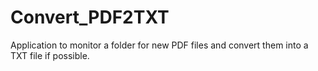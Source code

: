 # Convert_PDF2TXT
Application to monitor a folder for new PDF files and convert them into a TXT file if possible.
